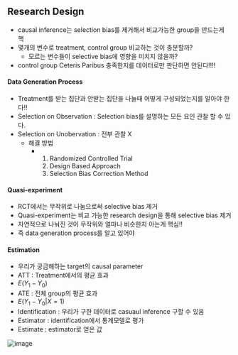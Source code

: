 ## Research Design
* causal inference는 selection bias를 제거해서 비교가능한 group을 만드는게 핵
* 몇개의 변수로 treatment, control group 비교하는 것이 충분할까?
  * 모르는 변수들이 selective bias에 영향을 미치지 않을까?
* control group Ceteris Paribus 충족한지를 데이터로만 판단하면 안된다!!!!

#### Data Generation Process
* Treatment를 받는 집단과 안받는 집단을 나눌때 어떻게 구성되었는지를 알아야 한다!!
* Selection on Observation : Selection bias를 설명하는 모든 요인 관찰 할 수 있다.
* Selection on Unobervation : 전부 관찰 X
  * 해결 방법
    * 1. Randomized Controlled Trial
      2. Design Based Approach
      3. Selection Bias Correction Method
     
#### Quasi-experiment
* RCT에서는 무작위로 나눔으로써 selective bias 제거
* Quasi-experiment는 비교 가능한 research design을 통해 selective bias 제거
* 자연적으로 나눠진 것이 무작위와 얼마나 비슷한지 아는게 핵심!!
 * 즉 data generation process를 알고 있어야 


#### Estimation
* 우리가 궁금해하는 target의 causal parameter
 * ATT : Treatment에서의 평균 효과
  * $E(Y_1-Y_0)$
 * ATE : 전체 group의 평균 효과
  * $E(Y_1-Y_0|X=1)$
* Identification : 우리가 구한 데이터로 casuaul inference 구할 수 있음
* Estimator : identification에서 통계모델로 평가
* Estimate : estimator로 얻은 값


![image](https://github.com/hkyoo52/Causal-Inference/assets/63588046/f1c86aef-7a0d-4a0f-97df-72928678cb46)
